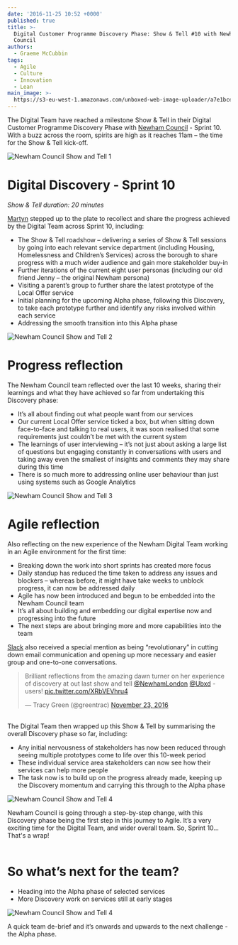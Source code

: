 ```yaml
---
date: '2016-11-25 10:52 +0000'
published: true
title: >-
  Digital Customer Programme Discovery Phase: Show & Tell #10 with Newham
  Council
authors:
  - Graeme McCubbin
tags:
  - Agile
  - Culture
  - Innovation
  - Lean
main_image: >-
  https://s3-eu-west-1.amazonaws.com/unboxed-web-image-uploader/a7e1bced98d0bbb8fdd950f3d2c5988a.JPG
---
```

The Digital Team have reached a milestone Show & Tell in their Digital Customer Programme Discovery Phase with [Newham Council](https://www.newham.gov.uk/Pages/index.aspx) - Sprint 10. With a buzz across the room, spirits are high as it reaches 11am – the time for the Show & Tell kick-off.<br/>

![Newham Council Show and Tell 1](https://s3-eu-west-1.amazonaws.com/unboxed-web-image-uploader/87a6b79f68c74c2f79aba486afbb17bd.JPG)
<br/>

# Digital Discovery - Sprint 10
<i>Show & Tell duration: 20 minutes</i>
 
[Martyn](https://unboxed.co/people/#martyn-evans) stepped up to the plate to recollect and share the progress achieved by the Digital Team across Sprint 10, including:<br/>
 
- The Show & Tell roadshow – delivering a series of Show & Tell sessions by going into each relevant service department (including Housing, Homelessness and Children’s Services) across the borough to share progress with a much wider audience and gain more stakeholder buy-in
- Further iterations of the current eight user personas (including our old friend Jenny – the original Newham persona)
- Visiting a parent’s group to further share the latest prototype of the Local Offer service
- Initial planning for the upcoming Alpha phase, following this Discovery, to take each prototype further and identify any risks involved within each service
- Addressing the smooth transition into this Alpha phase

![Newham Council Show and Tell 2](https://s3-eu-west-1.amazonaws.com/unboxed-web-image-uploader/bf92425cd41aa26953dadf5629e5c77a.JPG)
<br/>

# Progress reflection
The Newham Council team reflected over the last 10 weeks, sharing their learnings and what they have achieved so far from undertaking this Discovery phase:<br/>
 
- It’s all about finding out what people want from our services
- Our current Local Offer service ticked a box, but when sitting down face-to-face and talking to real users, it was soon realised that some requirements just couldn’t be met with the current system
- The learnings of user interviewing – it’s not just about asking a large list of questions but engaging constantly in conversations with users and taking away even the smallest of insights and comments they may share during this time
- There is so much more to addressing online user behaviour than just using systems such as Google Analytics

![Newham Council Show and Tell 3](https://s3-eu-west-1.amazonaws.com/unboxed-web-image-uploader/40510634c44e7510891e5d46c36fd0b1.JPG)
<br/>

# Agile reflection
Also reflecting on the new experience of the Newham Digital Team working in an Agile environment for the first time:<br/>
 
- Breaking down the work into short sprints has created more focus
- Daily standup has reduced the time taken to address any issues and blockers – whereas before, it might have take weeks to unblock progress, it can now be addressed daily
- Agile has now been introduced and begun to be embedded into the Newham Council team
- It’s all about building and embedding our digital expertise now and progressing into the future
- The next steps are about bringing more and more capabilities into the team

[Slack](https://slack.com/) also received a special mention as being “revolutionary” in cutting down email communication and opening up more necessary and easier group and one-to-one conversations.<br/>

<blockquote class="twitter-tweet tw-align-center"><p lang="en" dir="ltr">Brilliant reflections from the amazing dawn turner on her experience of discovery at out last show and tell <a href="https://twitter.com/NewhamLondon">@NewhamLondon</a> <a href="https://twitter.com/Ubxd">@Ubxd</a> - users! <a href="https://t.co/XRbVEVhru4">pic.twitter.com/XRbVEVhru4</a></p>&mdash; Tracy Green (@greentrac) <a href="https://twitter.com/greentrac/status/801381875973521408">November 23, 2016</a></blockquote>
<script async src="//platform.twitter.com/widgets.js" charset="utf-8"></script>

<br/>
The Digital Team then wrapped up this Show & Tell by summarising the overall Discovery phase so far, including:<br/>
 
- Any initial nervousness of stakeholders has now been reduced through seeing multiple prototypes come to life over this 10-week period
- These individual service area stakeholders can now see how their services can help more people
- The task now is to build up on the progress already made, keeping up the Discovery momentum and carrying this through to the Alpha phase

![Newham Council Show and Tell 4](https://s3-eu-west-1.amazonaws.com/unboxed-web-image-uploader/d4fdecba97ffd83fc4c2fd54ecd46707.JPG)

Newham Council is going through a step-by-step change, with this Discovery phase being the first step in this journey to Agile. It’s a very exciting time for the Digital Team, and wider overall team. So, Sprint 10... That's a wrap!<br/>
<br/>

# So what’s next for the team?
 
- Heading into the Alpha phase of selected services
- More Discovery work on services still at early stages

![Newham Council Show and Tell 4](https://s3-eu-west-1.amazonaws.com/unboxed-web-image-uploader/1e7edd9c51ac68d82835f8e6b2137e23.JPG)

A quick team de-brief and it’s onwards and upwards to the next challenge - the Alpha phase.
